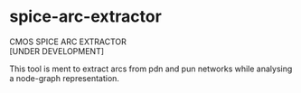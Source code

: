 # spice-arc-extractor
CMOS SPICE ARC EXTRACTOR <br>
[UNDER DEVELOPMENT] <br>

This tool is ment to extract arcs from pdn and pun networks while analysing a node-graph representation.
